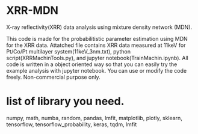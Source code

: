 # XRR-MDN
X-ray reflectivity(XRR) data analysis using mixture density network (MDN).

This code is made for the probabilitistic parameter estimation using MDN for the XRR data.
Attatched file contains XRR data measured at 11keV for Pt/Co/Pt multilayer system(11keV_3nm.txt), python script(XRRMachinTools.py), and jupyter notebook(TrainMachin.ipynb).
All code is written in a object oriented way so that you can easily try the example analysis with jupyter notebook.
You can use or modify the code freely.
Non-commercial purpose only.

# list of library you need.
numpy, 
math,
numba,
random,
pandas,
lmfit,
matplotlib,
plotly,
sklearn,
tensorflow,
tensorflow_probability,
keras,
tqdm,
lmfit
